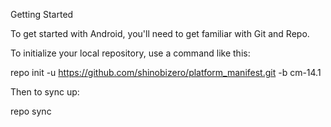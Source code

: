Getting Started

To get started with Android, you'll need to get familiar with Git and Repo.

To initialize your local repository, use a command like this:

repo init -u https://github.com/shinobizero/platform_manifest.git -b cm-14.1

Then to sync up:

repo sync

